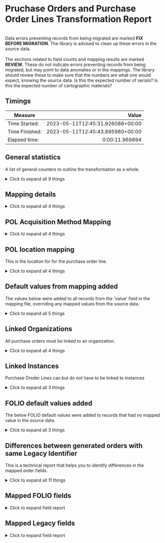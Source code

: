 # Pruchase Orders and Purchase Order Lines Transformation Report   
<br/>Data errors preventing records from being migrated are marked **FIX BEFORE MIGRATION**. The library is advised to clean up these errors in the source data.<br/><br/> The sections related to field counts and mapping results are marked **REVIEW**. These do not indicate errors preventing records from being migrated, but may point to data anomalies or in the mappings. The library should review these to make sure that the numbers are what one would expect, knowing the source data. Is this the expected number of serials? Is this the expected number of cartographic materials?
## Timings   
   
Measure | Value   
--- | ---:   
Time Started: | 2023-05-11T12:45:31.926086+00:00   
Time Finished: | 2023-05-11T12:45:43.895980+00:00   
Elapsed time: | 0:00:11.969894   
   
## General statistics    
A list of general counters to outline the transformation as a whole.    
<details><summary>Click to expand all 9 things</summary>     
   
Measure | Count   
--- | ---:   
FAILED Records failed due to an error | 1   
Number of discarded notes with no content | 8   
Number of empty rows in sierra_orders_with_blanket_orders.tsv | 0   
Number of files processed | 1   
Number of rows in sierra_orders_with_blanket_orders.tsv | 9   
Rows merged to create Purchase Orders | 3   
TOTAL Purchase Order Lines created | 8   
TOTAL Purchase Orders created | 5   
</details>   
   
## Mapping details    
    
<details><summary>Click to expand all 4 things</summary>     
   
Measure | Count   
--- | ---:   
Replaced b in FORM with Physical Resource | 27   
Replaced p in ORD TYPE with Ongoing | 4   
Replaced s in ORD TYPE with One-Time | 5   
</details>   
   
## POL Acquisition Method Mapping    
    
<details><summary>Click to expand all 4 things</summary>     
   
Measure | Count   
--- | ---:   
Unmapped (Default value was set) -- v -> Other | 3   
p -> Purchase | 21   
s -> Purchase | 3   
</details>   
   
## POL location mapping    
This is the location for for the purchase order line.    
<details><summary>Click to expand all 4 things</summary>     
   
Measure | Count   
--- | ---:   
Unmapped (Default value was set) -- cjos  -> migration | 6   
Unmapped (Default value was set) -- maos  -> migration | 9   
Unmapped (Default value was set) -- masl  -> migration | 12   
</details>   
   
## Default values from mapping added    
The values below were added to all records from the 'value' field in the mapping file, overriding any mapped values from the source data.    
<details><summary>Click to expand all 5 things</summary>     
   
Measure | Count   
--- | ---:   
A migrated note added to notes[0].title | 8   
API added to compositePoLines[0].source | 27   
f5bba0d2-7732-4687-8311-a2cb0eaa12e5 added to notes[0].typeId | 8   
orders added to notes[0].domain | 8   
</details>   
   
## Linked Organizations    
All purchase orders must be linked to an organization.    
<details><summary>Click to expand all 4 things</summary>     
   
Measure | Count   
--- | ---:   
LINKING FAILED Organization identifier not in ID map/FOLIO | 1   
Organizations linked using organizations_id_map | 9   
Organizations not in ID map, linked using FOLIO lookup | 1   
</details>   
   
## Linked Instances    
Purchase Oreder Lines can but do not have to be linked to instances    
<details><summary>Click to expand all 3 things</summary>     
   
Measure | Count   
--- | ---:   
Instance linked using instances_id_map | 1   
Istance not linked - bib identifier not in instances_id_map | 7   
</details>   
   
## FOLIO default values added    
The below FOLIO default values were added to records that had no mapped value in the source data.    
<details><summary>Click to expand all 3 things</summary>     
   
Measure | Count   
--- | ---:   
 added to compositePoLines[0].instanceId | 3   
 added to notes[0].content | 8   
</details>   
   
## Differences between generated orders with same Legacy Identifier    
This is a technical report that helps you to identify differences in the mapped order fields.     
<details><summary>Click to expand all 11 things</summary>     
   
Measure | Count   
--- | ---:   
root['compositePoLines'][0]['cost']['currency'] | 1   
root['compositePoLines'][0]['cost']['poLineEstimatedPrice'] | 3   
root['compositePoLines'][0]['cost']['quantityPhysical'] | 1   
root['compositePoLines'][0]['id'] | 3   
root['compositePoLines'][0]['instanceId'] | 2   
root['compositePoLines'][0]['locations'][0]['quantity'] | 1   
root['compositePoLines'][0]['titleOrPackage'] | 3   
root['compositePoLines'][1] | 1   
root['metadata']['createdDate'] | 3   
root['metadata']['updatedDate'] | 3   
</details>   

## Mapped FOLIO fields
<details><summary>Click to expand field report</summary>     

FOLIO Field | Mapped | Unmapped  
--- | --- | ---:  
acqUnitIds | 0 (0%) | 9 (100%) 
approvalDate | 0 (0%) | 9 (100%) 
approved | 0 (0%) | 9 (100%) 
approvedById | 0 (0%) | 9 (100%) 
assignedTo | 0 (0%) | 9 (100%) 
billTo | 0 (0%) | 9 (100%) 
closeReason | 0 (0%) | 9 (100%) 
compositePoLines | 8 (89%) | 1 (11%) 
compositePoLines.acquisitionMethod | 8 (89%) | 1 (11%) 
compositePoLines.cost | 8 (89%) | 1 (11%) 
compositePoLines.cost.currency | 8 (89%) | 1 (11%) 
compositePoLines.cost.poLineEstimatedPrice | 8 (89%) | 1 (11%) 
compositePoLines.cost.quantityPhysical | 8 (89%) | 1 (11%) 
compositePoLines.id | 8 (89%) | 1 (11%) 
compositePoLines.instanceId | 1 (11%) | 8 (89%) 
compositePoLines.locations | 8 (89%) | 1 (11%) 
compositePoLines.locations.locationId | 8 (89%) | 1 (11%) 
compositePoLines.locations.quantity | 8 (89%) | 1 (11%) 
compositePoLines.orderFormat | 8 (89%) | 1 (11%) 
compositePoLines.source | 8 (89%) | 1 (11%) 
compositePoLines.titleOrPackage | 8 (89%) | 1 (11%) 
dateOrdered | 0 (0%) | 9 (100%) 
id | 8 (89%) | 1 (11%) 
manualPo | 0 (0%) | 9 (100%) 
metadata | 8 (89%) | 1 (11%) 
metadata.createdByUserId | 8 (89%) | 1 (11%) 
metadata.createdDate | 8 (89%) | 1 (11%) 
metadata.updatedByUserId | 8 (89%) | 1 (11%) 
metadata.updatedDate | 8 (89%) | 1 (11%) 
needReEncumber | 0 (0%) | 9 (100%) 
notes | 0 (0%) | 9 (100%) 
ongoing | 0 (0%) | 9 (100%) 
orderType | 8 (89%) | 1 (11%) 
poNumber | 8 (89%) | 1 (11%) 
poNumberPrefix | 0 (0%) | 9 (100%) 
poNumberSuffix | 0 (0%) | 9 (100%) 
reEncumber | 0 (0%) | 9 (100%) 
shipTo | 0 (0%) | 9 (100%) 
tags | 0 (0%) | 9 (100%) 
template | 0 (0%) | 9 (100%) 
totalEncumbered | 0 (0%) | 9 (100%) 
totalEstimatedPrice | 0 (0%) | 9 (100%) 
totalExpended | 0 (0%) | 9 (100%) 
totalItems | 0 (0%) | 9 (100%) 
vendor | 8 (89%) | 1 (11%) 
workflowStatus | 0 (0%) | 9 (100%) 
</details>   

## Mapped Legacy fields
<details><summary>Click to expand field report</summary>     

Legacy Field | Present | Mapped | Unmapped  
--- | --- | --- | ---:  
ACQ TYPE | 27 (300.0%) | 27 (300%) | 0  
BLANKET PO | 36 (400.0%) | 36 (400%) | 0  
COPIES | 27 (300.0%) | 27 (300%) | 0  
FORM | 27 (300.0%) | 27 (300%) | 0  
LOCATION | 27 (300.0%) | 27 (300%) | 0  
ORD TYPE | 9 (100.0%) | 9 (100%) | 0  
RECORD #(BIBLIO) | 27 (300.0%) | 27 (300%) | 0  
TITLE | 27 (300.0%) | 27 (300%) | 0  
VENDOR | 9 (100.0%) | 9 (100%) | 0  
</details>   
